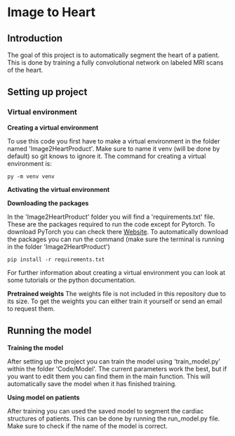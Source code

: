 # Image to Heart 


## Introduction
The goal of this project is to automatically segment the heart of a patient. This is done by training a fully convolutional network on labeled MRI scans of the heart.  


## Setting up project
### Virtual environment

**Creating a virtual environment**

To use this code you first have to make a virtual environment in the folder named 'Image2HeartProduct'. Make sure to name it venv (will be done by default) so git knows to ignore it. The command for creating a virtual environment is:

```
py -m venv venv
```



**Activating the virtual environment** 



**Downloading the packages**

In the 'Image2HeartProduct' folder you will find a 'requirements.txt' file. These are the packages required to run the code except for Pytorch. To download PyTorch you can check there <a href="https://pytorch.org/get-started/locally/">Website</a>. To automatically download the packages you can run the command (make sure the terminal is running in the folder 'Image2HeartProduct')

```
pip install -r requirements.txt
```

For further information about creating a virtual environment you can look at some tutorials or the python documentation.

**Pretrained weights**
The weights file is not included in this repository due to its size. To get the weights you can either train it yourself or send an email to request them. 

## Running the model

**Training the model**

After setting up the project you can train the model using 'train_model.py' within the folder 'Code/Model'. The current parameters work the best, but if you want to edit them you can find them in the main function. This will automatically save the model when it has finished training. 


**Using model on patients**

After training you can used the saved model to segment the cardiac structures of patients. This can be done by running the run_model.py file. Make sure to check if the name of the model is correct.
